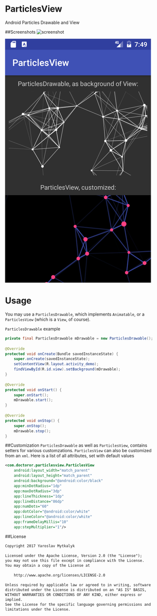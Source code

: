 # ParticlesView
Android Particles Drawable and View

##Screenshots
![screenshot](/screenshots/default.gif?raw=true)

![screenshot](/screenshots/Demo.png?raw=true)

# Usage
You may use a `ParticlesDrawable`, which implements `Animatable`, or a `ParticlesView` (which is a `View`, of course).

`ParticlesDrawable` example
```java
private final ParticlesDrawable mDrawable = new ParticlesDrawable();

@Override
protected void onCreate(Bundle savedInstanceState) {
    super.onCreate(savedInstanceState);
    setContentView(R.layout.activity_demo);
    findViewById(R.id.view).setBackground(mDrawable);
}

@Override
protected void onStart() {
    super.onStart();
    mDrawable.start();
}

@Override
protected void onStop() {
    super.onStop();
    mDrawable.stop();
}
```

##Customization
`ParticlesDrawable` as well as `ParticlesView`, contains setters for various customzations. `ParticlesView` can also be customized from an `xml`. Here is a list of all attributes, set with default values

```xml
<com.doctoror.particlesview.ParticlesView
    android:layout_width="match_parent"
    android:layout_height="match_parent"
    android:background="@android:color/black"
    app:minDotRadius="1dp"
    app:maxDotRadius="3dp"
    app:lineThickness="1dp"
    app:lineDistance="86dp"
    app:numDots="60"
    app:dotColor="@android:color/white"
    app:lineColor="@android:color/white"
    app:frameDelayMillis="10"
    app:stepMultiplier="1"/>
```

##License
```
Copyright 2017 Yaroslav Mytkalyk

Licensed under the Apache License, Version 2.0 (the "License");
you may not use this file except in compliance with the License.
You may obtain a copy of the License at

    http://www.apache.org/licenses/LICENSE-2.0

Unless required by applicable law or agreed to in writing, software
distributed under the License is distributed on an "AS IS" BASIS,
WITHOUT WARRANTIES OR CONDITIONS OF ANY KIND, either express or implied.
See the License for the specific language governing permissions and
limitations under the License.

```
